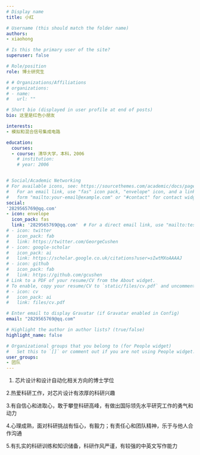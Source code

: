 ```yaml
---
# Display name
title: 小红

# Username (this should match the folder name)
authors:
- xiaohong

# Is this the primary user of the site?
superuser: false

# Role/position
role: 博士研究生

# # Organizations/Affiliations
# organizations:
# - name: 
#   url: ""

# Short bio (displayed in user profile at end of posts)
bio: 这里是红色小朋友

interests:
- 模拟和混合信号集成电路

education:
  courses:
  - course: 清华大学，本科，2006
    # institution: 
    # year: 2006


# Social/Academic Networking
# For available icons, see: https://sourcethemes.com/academic/docs/page-builder/#icons
#   For an email link, use "fas" icon pack, "envelope" icon, and a link in the
#   form "mailto:your-email@example.com" or "#contact" for contact widget.
social:
'2829565769@qq.com'
- icon: envelope
  icon_pack: fas
  link: '2829565769@qq.com'  # For a direct email link, use "mailto:test@example.org".
# - icon: twitter
#   icon_pack: fab
#   link: https://twitter.com/GeorgeCushen
# - icon: google-scholar
#   icon_pack: ai
#   link: https://scholar.google.co.uk/citations?user=sIwtMXoAAAAJ
# - icon: github
#   icon_pack: fab
#   link: https://github.com/gcushen
# Link to a PDF of your resume/CV from the About widget.
# To enable, copy your resume/CV to `static/files/cv.pdf` and uncomment the lines below.
# - icon: cv
#   icon_pack: ai
#   link: files/cv.pdf

# Enter email to display Gravatar (if Gravatar enabled in Config)
email: "2829565769@qq.com"

# Highlight the author in author lists? (true/false)
highlight_name: false

# Organizational groups that you belong to (for People widget)
#   Set this to `[]` or comment out if you are not using People widget.
user_groups:
- 团队
---
```


1. 芯片设计和设计自动化相关方向的博士学位

2.热爱科研工作，对芯片设计有浓厚的科研兴趣

3.有自信心和进取心，敢于攀登科研高峰，有做出国际领先水平研究工作的勇气和动力

4.心理成熟，面对科研挑战有恒心，有毅力；有责任心和团队精神，乐于与他人合作沟通

5.有扎实的科研训练和知识储备，科研作风严谨，有较强的中英文写作能力

